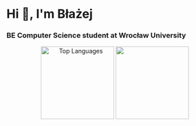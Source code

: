 <h1 align="left">Hi 👋, I'm Błażej</h1>
<h3 align="left">BE Computer Science student at Wrocław University</h3>

<div align="center">
  <img src="https://github-readme-stats.vercel.app/api/top-langs/?username=8molik&show_icons=true&locale=en&layout=compact&theme=vue-dark&hide=racket&hide_border=true" alt="Top Languages" height="170" />
  <img src="https://github-readme-stats.vercel.app/api?username=8molik&theme=vue-dark&show_icons=true&hide_border=true&count_private=true" height="170"/>
</div>
